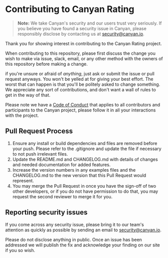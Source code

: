 # Contributing to Canyan Rating

>**Note:** We take Canyan's security and our users trust very seriously.
>If you believe you have found a security issue in Canyan, please responsibly
>disclose by contacting us at [security@canyan.io](mailto:security@canyan.io).

Thank you for showing interest in contributing to the Canyan Rating project.

When contributing to this repository, please first discuss the change you wish 
to make via issue, slack, email, or any other method with the owners of this 
repository before making a change. 

if you're unsure or afraid of _anything_, just ask or submit the
issue or pull request anyways. You won't be yelled at for giving your best
effort. The worst that can happen is that you'll be politely asked to change
something. We appreciate any sort of contributions, and don't want a wall of
rules to get in the way of that.

Please note we have a [Code of Conduct](code-of-conduct.md) that applies to all contributors and participants to the Canyan project, please follow it in all your interactions 
with the project.


## Pull Request Process

1. Ensure any install or build dependencies and files are removed before your push. Please 
refer to the .gitignore and update the file if necessary to not push irrelevant files.
2. Update the README.md and CHANGELOG.md with details of changes and needed 
documentation for added features.
3. Increase the version numbers in any examples files and the CHANGELOG.md to the 
new version that this Pull Request would represent.
4. You may merge the Pull Request in once you have the sign-off of two other 
developers, or if you do not have permission to do that, you may request the second reviewer to merge it for you.


## Reporting security issues

If you come across any security issue, please bring it to our team's
attention as quickly as possible by sending an email to
[security@canyan.io](mailto:security@canyan.io).

Please do not disclose anything in public. Once an issue has been addressed we
will publish the fix and acknowledge your finding on our site if you so wish.


